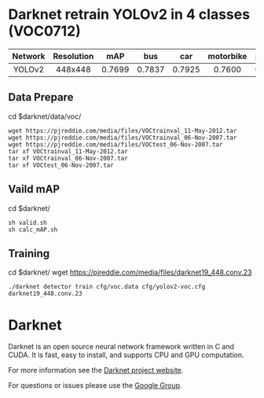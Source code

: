 # Darknet retrain YOLOv2 in 4 classes (VOC0712) 

Network|Resolution|mAP|bus|car|motorbike|person
:---:|:---:|:---:|:---:|:---:|:---:|:---:
YOLOv2|448x448|0.7699|0.7837|0.7925|0.7600|0.7437

## Data Prepare

cd $darknet/data/voc/

```
wget https://pjreddie.com/media/files/VOCtrainval_11-May-2012.tar
wget https://pjreddie.com/media/files/VOCtrainval_06-Nov-2007.tar
wget https://pjreddie.com/media/files/VOCtest_06-Nov-2007.tar
tar xf VOCtrainval_11-May-2012.tar
tar xf VOCtrainval_06-Nov-2007.tar
tar xf VOCtest_06-Nov-2007.tar 
```

## Vaild mAP

cd $darknet/

```
sh valid.sh
sh calc_mAP.sh
```
## Training

cd $darknet/
wget https://pjreddie.com/media/files/darknet19_448.conv.23
```
./darknet detector train cfg/voc.data cfg/yolov2-voc.cfg darknet19_448.conv.23
```

# Darknet #
Darknet is an open source neural network framework written in C and CUDA. It is fast, easy to install, and supports CPU and GPU computation.

For more information see the [Darknet project website](http://pjreddie.com/darknet).

For questions or issues please use the [Google Group](https://groups.google.com/forum/#!forum/darknet).
